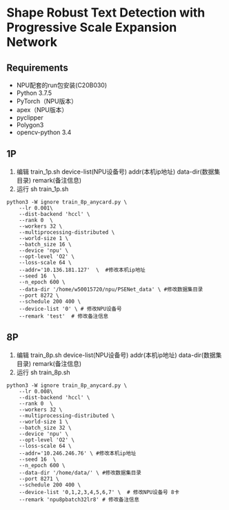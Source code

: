 # Shape Robust Text Detection with Progressive Scale Expansion Network

## Requirements
* NPU配套的run包安装(C20B030)
* Python 3.7.5
* PyTorch（NPU版本）
* apex（NPU版本）
* pyclipper
* Polygon3
* opencv-python 3.4

## 1P
1. 编辑 train_1p.sh device-list(NPU设备号) addr(本机ip地址) data-dir(数据集目录) remark(备注信息)
2. 运行 sh train_1p.sh
```
python3 -W ignore train_8p_anycard.py \
    --lr 0.001\  
    --dist-backend 'hccl' \
    --rank 0  \
    --workers 32 \
    --multiprocessing-distributed \
    --world-size 1 \
    --batch_size 16 \
    --device 'npu' \
    --opt-level 'O2' \
    --loss-scale 64 \
    --addr='10.136.181.127'  \  #修改本机ip地址
    --seed 16  \
    --n_epoch 600 \
    --data-dir '/home/w50015720/npu/PSENet_data' \ #修改数据集目录
    --port 8272 \
    --schedule 200 400 \
    --device-list '0' \ # 修改NPU设备号
    --remark 'test'  # 修改备注信息
```
## 8P
1. 编辑 train_8p.sh device-list(NPU设备号) addr(本机ip地址) data-dir(数据集目录) remark(备注信息)
2. 运行 sh train_8p.sh

```
python3 -W ignore train_8p_anycard.py \
    --lr 0.008\
    --dist-backend 'hccl' \
    --rank 0  \
    --workers 32 \
    --multiprocessing-distributed \
    --world-size 1 \
    --batch_size 32 \
    --device 'npu' \
    --opt-level 'O2' \
    --loss-scale 64 \
    --addr='10.246.246.76' \ #修改本机ip地址
    --seed 16  \
    --n_epoch 600 \
    --data-dir '/home/data/' \ #修改数据集目录
    --port 8271 \
    --schedule 200 400 \
    --device-list '0,1,2,3,4,5,6,7' \  # 修改NPU设备号 8卡
    --remark 'npu8pbatch32lr8' # 修改备注信息
```

